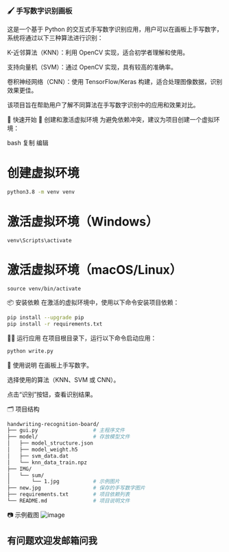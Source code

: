 ### 🖌️ 手写数字识别画板
这是一个基于 Python 的交互式手写数字识别应用，用户可以在画板上手写数字，系统将通过以下三种算法进行识别：

K-近邻算法（KNN）：利用 OpenCV 实现，适合初学者理解和使用。

支持向量机（SVM）：通过 OpenCV 实现，具有较高的准确率。

卷积神经网络（CNN）：使用 TensorFlow/Keras 构建，适合处理图像数据，识别效果更佳。

该项目旨在帮助用户了解不同算法在手写数字识别中的应用和效果对比。

🚀 快速开始
🧪 创建和激活虚拟环境
为避免依赖冲突，建议为项目创建一个虚拟环境：

bash
复制
编辑
# 创建虚拟环境

```bash
python3.8 -m venv venv
```
# 激活虚拟环境（Windows）
```
venv\Scripts\activate
```
# 激活虚拟环境（macOS/Linux）
```
source venv/bin/activate
```
📦 安装依赖
在激活的虚拟环境中，使用以下命令安装项目依赖：

```bash
pip install --upgrade pip
pip install -r requirements.txt
```
🏃‍♂️ 运行应用
在项目根目录下，运行以下命令启动应用：

```bash
python write.py
```
📝 使用说明
在画板上手写数字。

选择使用的算法（KNN、SVM 或 CNN）。

点击“识别”按钮，查看识别结果。

🗂️ 项目结构
```bash
handwriting-recognition-board/
├── gui.py                  # 主程序文件
├── model/                  # 存放模型文件
│   ├── model_structure.json
│   ├── model_weight.h5
│   ├── svm_data.dat
│   └── knn_data_train.npz
├── IMG/
│   └── sum/
│       └── 1.jpg           # 示例图片
├── new.jpg                 # 保存的手写数字图片
├── requirements.txt        # 项目依赖列表
└── README.md               # 项目说明文件
```

📷 示例截图
![image](https://github.com/user-attachments/assets/bfa97145-daed-4a28-aa45-f03817729b7d)


## 有问题欢迎发邮箱问我

